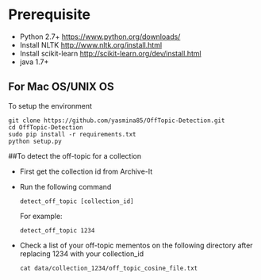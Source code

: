 
# Prerequisite
* Python 2.7+ https://www.python.org/downloads/
* Install NLTK http://www.nltk.org/install.html
* Install scikit-learn http://scikit-learn.org/dev/install.html
* java 1.7+

## For Mac OS/UNIX OS
To setup the environment 

  ```
  git clone https://github.com/yasmina85/OffTopic-Detection.git
  cd OffTopic-Detection
  sudo pip install -r requirements.txt
  python setup.py
  ```

##To detect the off-topic for a collection
* First get the collection id from Archive-It
* Run the following command
  
  ```detect_off_topic [collection_id]```
  
  For example:
   
  ```detect_off_topic 1234``` 
  
* Check a list of your off-topic mementos on the following directory after replacing 1234 with your collection_id
   
  ```cat data/collection_1234/off_topic_cosine_file.txt```